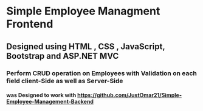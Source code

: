 # Simple Employee Managment Frontend

## Designed using HTML , CSS , JavaScript, Bootstrap and ASP.NET MVC

### Perform CRUD operation on Employees with Validation on each field client-Side as well as Server-Side

#### was Designed to work with https://github.com/JustOmar21/Simple-Employee-Management-Backend
